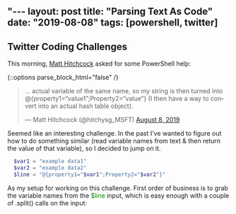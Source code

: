 "---
layout: post
title: "Parsing Text As Code"
date: "2019-08-08"
tags: [powershell, twitter]
---

## Twitter Coding Challenges

This morning, [Matt Hitchcock](https://twitter.com/hitchysg_MSFT) asked for some PowerShell help:

{::options parse_block_html="false" /}
<div class="center">

<blockquote class="twitter-tweet"><p lang="en" dir="ltr">... actual variable of the same name, so my string is then turned into @{property1=“value1”;Property2=“value”} (I then have a way to convert into an actual hash table object).</p>&mdash; Matt Hitchcock (@hitchysg_MSFT) <a href="https://twitter.com/hitchysg_MSFT/status/1159433036573753344?ref_src=twsrc%5Etfw">August 8, 2019</a></blockquote> <script async src="https://platform.twitter.com/widgets.js" charset="utf-8"></script>

</div>

Seemed like an interesting challenge. In the past I've wanted to figure out how to do something similar (read variable names from text & then return the value of that variable), so I decided to jump on it.

```powershell
  $var1 = "example data1"
  $var2 = "example data2"
  $line = "@{property1="$var1";Property2="$var2"}"
```
<!--
<script src="https://github.com/Torch02/Torch02.github.io/blob/master/src/20190808setup.ps1" > </script>
-->

As my setup for working on this challenge.
First order of business is to grab the variable names from the <span style="color:green">$line</span> input, which is easy enough with a couple of .split() calls on the input:
